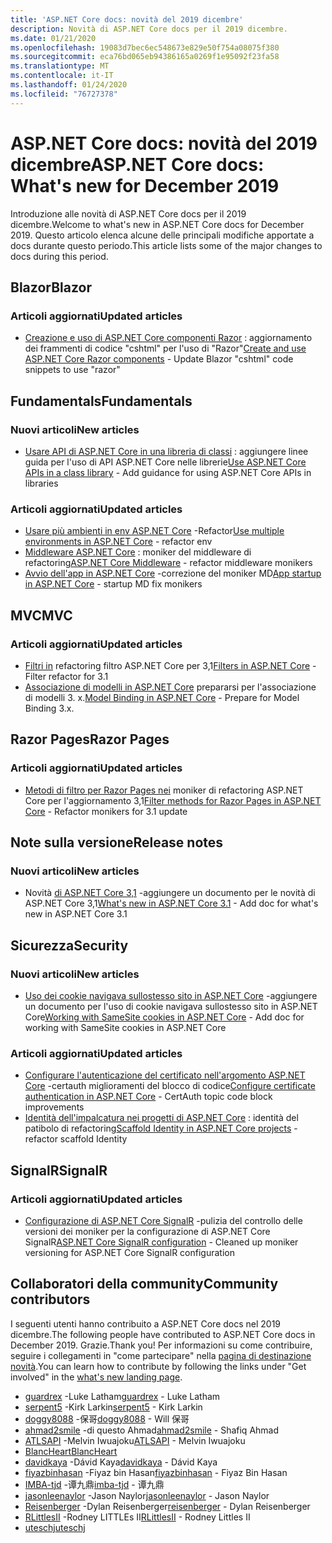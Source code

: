 ```yaml
---
title: 'ASP.NET Core docs: novità del 2019 dicembre'
description: Novità di ASP.NET Core docs per il 2019 dicembre.
ms.date: 01/21/2020
ms.openlocfilehash: 19083d7bec6ec548673e829e50f754a08075f380
ms.sourcegitcommit: eca76bd065eb94386165a0269f1e95092f23fa58
ms.translationtype: MT
ms.contentlocale: it-IT
ms.lasthandoff: 01/24/2020
ms.locfileid: "76727378"
---
```

# <a name="aspnet-core-docs-whats-new-for-december-2019"></a><span data-ttu-id="9a553-103">ASP.NET Core docs: novità del 2019 dicembre</span><span class="sxs-lookup"><span data-stu-id="9a553-103">ASP.NET Core docs: What's new for December 2019</span></span>

<span data-ttu-id="9a553-104">Introduzione alle novità di ASP.NET Core docs per il 2019 dicembre.</span><span class="sxs-lookup"><span data-stu-id="9a553-104">Welcome to what's new in ASP.NET Core docs for December 2019.</span></span> <span data-ttu-id="9a553-105">Questo articolo elenca alcune delle principali modifiche apportate a docs durante questo periodo.</span><span class="sxs-lookup"><span data-stu-id="9a553-105">This article lists some of the major changes to docs during this period.</span></span>

## <a name="blazor"></a><span data-ttu-id="9a553-106">Blazor</span><span class="sxs-lookup"><span data-stu-id="9a553-106">Blazor</span></span>

### <a name="updated-articles"></a><span data-ttu-id="9a553-107">Articoli aggiornati</span><span class="sxs-lookup"><span data-stu-id="9a553-107">Updated articles</span></span>

- <span data-ttu-id="9a553-108">[Creazione e uso di ASP.NET Core componenti Razor](../blazor/components.md) : aggiornamento dei frammenti di codice "cshtml" per l'uso di "Razor"</span><span class="sxs-lookup"><span data-stu-id="9a553-108">[Create and use ASP.NET Core Razor components](../blazor/components.md) - Update Blazor "cshtml" code snippets to use "razor"</span></span>

## <a name="fundamentals"></a><span data-ttu-id="9a553-109">Fundamentals</span><span class="sxs-lookup"><span data-stu-id="9a553-109">Fundamentals</span></span>

### <a name="new-articles"></a><span data-ttu-id="9a553-110">Nuovi articoli</span><span class="sxs-lookup"><span data-stu-id="9a553-110">New articles</span></span>

- <span data-ttu-id="9a553-111">[Usare API di ASP.NET Core in una libreria di classi](../fundamentals/target-aspnetcore.md) : aggiungere linee guida per l'uso di API ASP.NET Core nelle librerie</span><span class="sxs-lookup"><span data-stu-id="9a553-111">[Use ASP.NET Core APIs in a class library](../fundamentals/target-aspnetcore.md) - Add guidance for using ASP.NET Core APIs in libraries</span></span>

### <a name="updated-articles"></a><span data-ttu-id="9a553-112">Articoli aggiornati</span><span class="sxs-lookup"><span data-stu-id="9a553-112">Updated articles</span></span>

- <span data-ttu-id="9a553-113">[Usare più ambienti in env ASP.NET Core](../fundamentals/environments.md) -Refactor</span><span class="sxs-lookup"><span data-stu-id="9a553-113">[Use multiple environments in ASP.NET Core](../fundamentals/environments.md) - refactor env</span></span>
- <span data-ttu-id="9a553-114">[Middleware ASP.NET Core](../fundamentals/middleware/index.md) : moniker del middleware di refactoring</span><span class="sxs-lookup"><span data-stu-id="9a553-114">[ASP.NET Core Middleware](../fundamentals/middleware/index.md) - refactor middleware monikers</span></span>
- <span data-ttu-id="9a553-115">[Avvio dell'app in ASP.NET Core](../fundamentals/startup.md) -correzione del moniker MD</span><span class="sxs-lookup"><span data-stu-id="9a553-115">[App startup in ASP.NET Core](../fundamentals/startup.md) - startup MD fix monikers</span></span>

## <a name="mvc"></a><span data-ttu-id="9a553-116">MVC</span><span class="sxs-lookup"><span data-stu-id="9a553-116">MVC</span></span>

### <a name="updated-articles"></a><span data-ttu-id="9a553-117">Articoli aggiornati</span><span class="sxs-lookup"><span data-stu-id="9a553-117">Updated articles</span></span>

- <span data-ttu-id="9a553-118">[Filtri in](../mvc/controllers/filters.md) refactoring filtro ASP.NET Core per 3,1</span><span class="sxs-lookup"><span data-stu-id="9a553-118">[Filters in ASP.NET Core](../mvc/controllers/filters.md) - Filter refactor for 3.1</span></span>
- <span data-ttu-id="9a553-119">[Associazione di modelli in ASP.NET Core](../mvc/models/model-binding.md) prepararsi per l'associazione di modelli 3. x.</span><span class="sxs-lookup"><span data-stu-id="9a553-119">[Model Binding in ASP.NET Core](../mvc/models/model-binding.md) - Prepare for Model Binding 3.x.</span></span>

## <a name="razor-pages"></a><span data-ttu-id="9a553-120">Razor Pages</span><span class="sxs-lookup"><span data-stu-id="9a553-120">Razor Pages</span></span>

### <a name="updated-articles"></a><span data-ttu-id="9a553-121">Articoli aggiornati</span><span class="sxs-lookup"><span data-stu-id="9a553-121">Updated articles</span></span>

- <span data-ttu-id="9a553-122">[Metodi di filtro per Razor Pages nei](../razor-pages/filter.md) moniker di refactoring ASP.NET Core per l'aggiornamento 3,1</span><span class="sxs-lookup"><span data-stu-id="9a553-122">[Filter methods for Razor Pages in ASP.NET Core](../razor-pages/filter.md) - Refactor monikers for 3.1 update</span></span>

## <a name="release-notes"></a><span data-ttu-id="9a553-123">Note sulla versione</span><span class="sxs-lookup"><span data-stu-id="9a553-123">Release notes</span></span>

### <a name="new-articles"></a><span data-ttu-id="9a553-124">Nuovi articoli</span><span class="sxs-lookup"><span data-stu-id="9a553-124">New articles</span></span>

- <span data-ttu-id="9a553-125">Novità [di ASP.NET Core 3,1](../release-notes/aspnetcore-3.1.md) -aggiungere un documento per le novità di ASP.NET Core 3,1</span><span class="sxs-lookup"><span data-stu-id="9a553-125">[What's new in ASP.NET Core 3.1](../release-notes/aspnetcore-3.1.md) - Add doc for what's new in ASP.NET Core 3.1</span></span>

## <a name="security"></a><span data-ttu-id="9a553-126">Sicurezza</span><span class="sxs-lookup"><span data-stu-id="9a553-126">Security</span></span>

### <a name="new-articles"></a><span data-ttu-id="9a553-127">Nuovi articoli</span><span class="sxs-lookup"><span data-stu-id="9a553-127">New articles</span></span>

- <span data-ttu-id="9a553-128">[Uso dei cookie navigava sullostesso sito in ASP.NET Core](../security/samesite.md) -aggiungere un documento per l'uso di cookie navigava sullostesso sito in ASP.NET Core</span><span class="sxs-lookup"><span data-stu-id="9a553-128">[Working with SameSite cookies in ASP.NET Core](../security/samesite.md) - Add doc for working with SameSite cookies in ASP.NET Core</span></span>

### <a name="updated-articles"></a><span data-ttu-id="9a553-129">Articoli aggiornati</span><span class="sxs-lookup"><span data-stu-id="9a553-129">Updated articles</span></span>

- <span data-ttu-id="9a553-130">[Configurare l'autenticazione del certificato nell'argomento ASP.NET Core](../security/authentication/certauth.md) -certauth miglioramenti del blocco di codice</span><span class="sxs-lookup"><span data-stu-id="9a553-130">[Configure certificate authentication in ASP.NET Core](../security/authentication/certauth.md) - CertAuth topic code block improvements</span></span>
- <span data-ttu-id="9a553-131">[Identità dell'impalcatura nei progetti di ASP.NET Core](../security/authentication/scaffold-identity.md) : identità del patibolo di refactoring</span><span class="sxs-lookup"><span data-stu-id="9a553-131">[Scaffold Identity in ASP.NET Core projects](../security/authentication/scaffold-identity.md) - refactor scaffold Identity</span></span>

## <a name="signalr"></a><span data-ttu-id="9a553-132">SignalR</span><span class="sxs-lookup"><span data-stu-id="9a553-132">SignalR</span></span>

### <a name="updated-articles"></a><span data-ttu-id="9a553-133">Articoli aggiornati</span><span class="sxs-lookup"><span data-stu-id="9a553-133">Updated articles</span></span>

- <span data-ttu-id="9a553-134">[Configurazione di ASP.NET Core SignalR](../signalr/configuration.md) -pulizia del controllo delle versioni dei moniker per la configurazione di ASP.NET Core SignalR</span><span class="sxs-lookup"><span data-stu-id="9a553-134">[ASP.NET Core SignalR configuration](../signalr/configuration.md) - Cleaned up moniker versioning for ASP.NET Core SignalR configuration</span></span>

## <a name="community-contributors"></a><span data-ttu-id="9a553-135">Collaboratori della community</span><span class="sxs-lookup"><span data-stu-id="9a553-135">Community contributors</span></span>

<span data-ttu-id="9a553-136">I seguenti utenti hanno contribuito a ASP.NET Core docs nel 2019 dicembre.</span><span class="sxs-lookup"><span data-stu-id="9a553-136">The following people have contributed to ASP.NET Core docs in December 2019.</span></span> <span data-ttu-id="9a553-137">Grazie.</span><span class="sxs-lookup"><span data-stu-id="9a553-137">Thank you!</span></span> <span data-ttu-id="9a553-138">Per informazioni su come contribuire, seguire i collegamenti in "come partecipare" nella [pagina di destinazione novità](index.yml).</span><span class="sxs-lookup"><span data-stu-id="9a553-138">You can learn how to contribute by following the links under "Get involved" in the [what's new landing page](index.yml).</span></span>

- <span data-ttu-id="9a553-139">[guardrex](https://github.com/guardrex) -Luke Latham</span><span class="sxs-lookup"><span data-stu-id="9a553-139">[guardrex](https://github.com/guardrex) - Luke Latham</span></span>
- <span data-ttu-id="9a553-140">[serpent5](https://github.com/serpent5) -Kirk Larkin</span><span class="sxs-lookup"><span data-stu-id="9a553-140">[serpent5](https://github.com/serpent5) - Kirk Larkin</span></span>
- <span data-ttu-id="9a553-141">[doggy8088](https://github.com/doggy8088) -保哥</span><span class="sxs-lookup"><span data-stu-id="9a553-141">[doggy8088](https://github.com/doggy8088) - Will 保哥</span></span>
- <span data-ttu-id="9a553-142">[ahmad2smile](https://github.com/ahmad2smile) -di questo Ahmad</span><span class="sxs-lookup"><span data-stu-id="9a553-142">[ahmad2smile](https://github.com/ahmad2smile) - Shafiq Ahmad</span></span>
- <span data-ttu-id="9a553-143">[ATLSAPI](https://github.com/ATLSAPI) -Melvin Iwuajoku</span><span class="sxs-lookup"><span data-stu-id="9a553-143">[ATLSAPI](https://github.com/ATLSAPI) - Melvin Iwuajoku</span></span>
- [<span data-ttu-id="9a553-144">BlancHeart</span><span class="sxs-lookup"><span data-stu-id="9a553-144">BlancHeart</span></span>](https://github.com/BlancHeart) 
- <span data-ttu-id="9a553-145">[davidkaya](https://github.com/davidkaya) -Dávid Kaya</span><span class="sxs-lookup"><span data-stu-id="9a553-145">[davidkaya](https://github.com/davidkaya) - Dávid Kaya</span></span>
- <span data-ttu-id="9a553-146">[fiyazbinhasan](https://github.com/fiyazbinhasan) -Fiyaz bin Hasan</span><span class="sxs-lookup"><span data-stu-id="9a553-146">[fiyazbinhasan](https://github.com/fiyazbinhasan) - Fiyaz Bin Hasan</span></span>
- <span data-ttu-id="9a553-147">[IMBA-tjd](https://github.com/imba-tjd) -谭九鼎</span><span class="sxs-lookup"><span data-stu-id="9a553-147">[imba-tjd](https://github.com/imba-tjd) - 谭九鼎</span></span>
- <span data-ttu-id="9a553-148">[jasonleenaylor](https://github.com/jasonleenaylor) -Jason Naylor</span><span class="sxs-lookup"><span data-stu-id="9a553-148">[jasonleenaylor](https://github.com/jasonleenaylor) - Jason Naylor</span></span>
- <span data-ttu-id="9a553-149">[Reisenberger](https://github.com/reisenberger) -Dylan Reisenberger</span><span class="sxs-lookup"><span data-stu-id="9a553-149">[reisenberger](https://github.com/reisenberger) - Dylan Reisenberger</span></span>
- <span data-ttu-id="9a553-150">[RLittlesII](https://github.com/RLittlesII) -Rodney LITTLEs II</span><span class="sxs-lookup"><span data-stu-id="9a553-150">[RLittlesII](https://github.com/RLittlesII) - Rodney Littles II</span></span>
- [<span data-ttu-id="9a553-151">uteschj</span><span class="sxs-lookup"><span data-stu-id="9a553-151">uteschj</span></span>](https://github.com/uteschj) 
